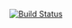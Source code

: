 [![Build Status](https://travis-ci.org/scaytrase/websms-php.svg?branch=master)](https://travis-ci.org/scaytrase/websms-php)




